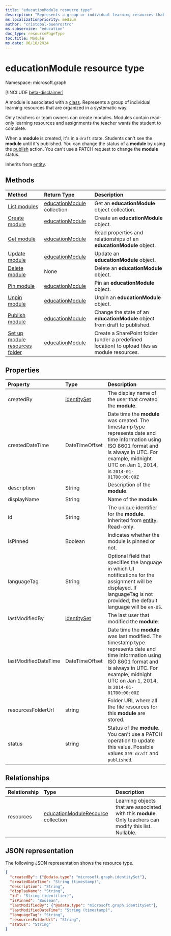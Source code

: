 ```yaml
---
title: "educationModule resource type"
description: "Represents a group or individual learning resources that are then arranged in a neat, systematic manner."
ms.localizationpriority: medium
author: "cristobal-buenrostro"
ms.subservice: "education"
doc_type: resourcePageType
toc.title: Module
ms.date: 06/10/2024
---
```


# educationModule resource type

Namespace: microsoft.graph

[!INCLUDE [beta-disclaimer](../../includes/beta-disclaimer.md)]

A module is associated with a [class](../resources/educationclass.md). Represents a group of individual learning resources that are organized in a systematic way.

Only teachers or team owners can create modules. Modules contain read-only learning resources and assignments the teacher wants the student to complete.

When a **module** is created, it's in a `draft` state. Students can't see the **module** until it's published. You can change the status of a **module** by using the [publish](../api/educationmodule-publish.md) action. You can't use a PATCH request to change the **module** status.


Inherits from [entity](../resources/entity.md).

## Methods

| Method		   | Return Type	|Description|
|:---------------|:--------|:----------|
|[List modules](../api/educationclass-list-modules.md) |[educationModule](educationmodule.md) collection| Get an **educationModule** object collection.|
|[Create module](../api/educationclass-post-module.md) | [educationModule](educationmodule.md)	|Create an **educationModule** object. |
|[Get module](../api/educationmodule-get.md) | [educationModule](educationmodule.md) |Read properties and relationships of an **educationModule** object.|
|[Update module](../api/educationmodule-update.md) | [educationModule](educationmodule.md)	|Update an **educationModule** object. |
|[Delete module](../api/educationmodule-delete.md) | None |Delete an **educationModule** object. |
|[Pin module](../api/educationmodule-pin.md) | [educationModule](educationmodule.md)	|Pin an **educationModule** object. |
|[Unpin module](../api/educationmodule-unpin.md) | [educationModule](educationmodule.md)	|Unpin an **educationModule** object. |
|[Publish module](../api/educationmodule-publish.md)|[educationModule](educationmodule.md)|Change the state of an **educationModule** object from draft to published.|
|[Set up module resources folder](../api/educationmodule-setupresourcesfolder.md)| [educationModule](educationmodule.md)| Create a SharePoint folder (under a predefined location) to upload files as module resources.|

## Properties
| Property	   | Type	|Description|
|:---------------|:--------|:----------|
|createdBy|[identitySet](identityset.md)| The display name of the user that created the **module**. |
|createdDateTime|DateTimeOffset|Date time the **module** was created. The timestamp type represents date and time information using ISO 8601 format and is always in UTC. For example, midnight UTC on Jan 1, 2014, is `2014-01-01T00:00:00Z`|
|description|String|Description of the **module**.|
|displayName|String|Name of the **module**.|
|id|String| The unique identifier for the **module**. Inherited from [entity](../resources/entity.md). Read-only.|
|isPinned|Boolean|Indicates whether the module is pinned or not.|
|languageTag|String| Optional field that specifies the language in which UI notifications for the assignment will be displayed. If languageTag is not provided, the default language will be `en-US`. |
|lastModifiedBy|[identitySet](identityset.md)| The last user that modified the **module**. |
|lastModifiedDateTime|DateTimeOffset|Date time the **module** was last modified. The timestamp type represents date and time information using ISO 8601 format and is always in UTC. For example, midnight UTC on Jan 1, 2014, is `2014-01-01T00:00:00Z`|
|resourcesFolderUrl|string| Folder URL where all the file resources for this **module** are stored.|
|status|string| Status of the **module**. You can't use a PATCH operation to update this value. Possible values are: `draft` and `published`.|

## Relationships
| Relationship | Type	|Description|
|:---------------|:--------|:----------|
|resources|[educationModuleResource](educationmoduleresource.md) collection| Learning objects that are associated with this **module**. Only teachers can modify this list. Nullable.|

## JSON representation

The following JSON representation shows the resource type.

<!-- {
  "blockType": "resource",
  "keyProperty":"id",
  "optionalProperties": [
  ],
  "@odata.type": "microsoft.graph.educationModule"
}-->

```json
{
  "createdBy": {"@odata.type": "microsoft.graph.identitySet"},
  "createdDateTime": "String (timestamp)",
  "description": "String",
  "displayName": "String",
  "id": "String (identifier)",
  "isPinned": "Boolean",
  "lastModifiedBy": {"@odata.type": "microsoft.graph.identitySet"},
  "lastModifiedDateTime": "String (timestamp)",
  "languageTag": "String",
  "resourcesFolderUrl": "String",
  "status": "String"
}
```
